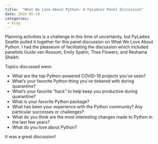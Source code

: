 ```yaml
---
title:  "What We Love About Python: A PyLadies Panel Discussion"
date: 2020-05-19
categories: 
 - blog
---
```


Planning activities is a challenge in this time of uncertainty, but PyLadies Seattle pulled it together for this panel discussion on What We Love About Python. I had the pleaseure of facilitating the discussion which included panelists Guido van Rossum, Emily Spahn, Thea Flowers, and Reshama Shaikh. 

Topics discussed were:

* What are the top Python-powered COVID-19 projects you’ve seen?
* What’s your favorite Python thing you’ve tinkered with during quarantine?
* What’s your favorite “hack” to help keep you productive during quarantine?
* What is your favorite Python package?
* What has been your experience with the Python community? Any particular successes or challenges?
* What do you think are the most interesting changes made to Python in the last few years?
* What do you love about Python?

It was a great discussion!